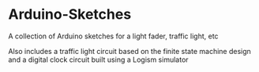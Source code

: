 # Arduino-Sketches

A collection of Arduino sketches for a light fader, traffic light, etc

Also includes a traffic light circuit based on the finite state machine design
and a digital clock circuit built using a Logism simulator
